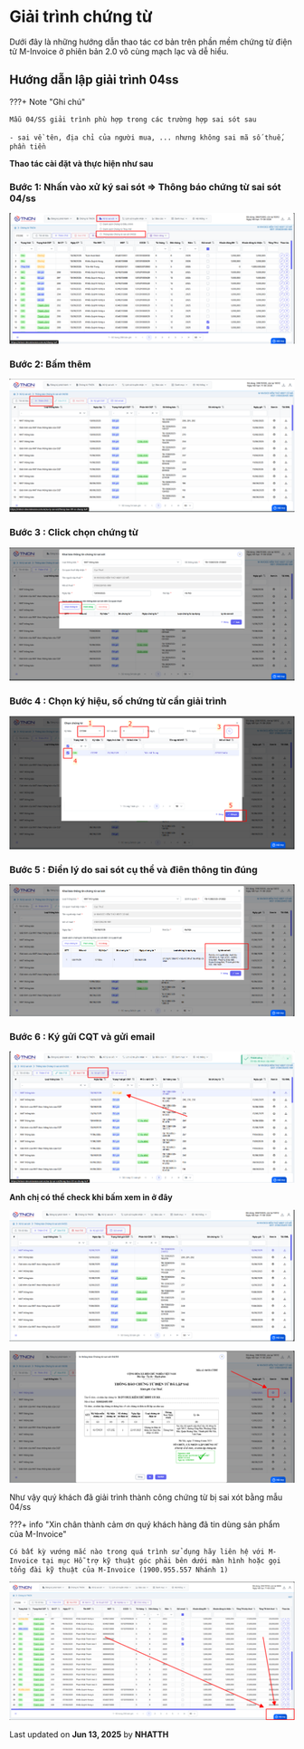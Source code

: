 # **Giải trình chứng từ**

Dưới đây là những hướng dẫn thao tác cơ bản trên phần mềm chứng từ điện tử M-Invoice ở phiên bản 2.0 vô cùng mạch lạc và dễ hiểu.

## **Hướng dẫn lập giải trình 04ss**

???+ Note "Ghi chú"

    Mẫu 04/SS giải trình phù hợp trong các trường hợp sai sót sau

    - sai về tên, địa chỉ của người mua, ... nhưng không sai mã số thuế, phần tiền

**Thao tác cài đặt và thực hiện như sau**

### **Bước 1: Nhấn vào xử ký sai sót => Thông báo chứng từ sai sót 04/ss**

![Hình 1](../assets/images/chung-tu/ct_giaitrinh_1.png)

### **Bước 2: Bấm thêm**

![Hình 2](../assets/images/chung-tu/ct_giaitrinh_2.png)

### **Bước 3 : Click chọn chứng từ**

![Hình 3](../assets/images/chung-tu/ct_giaitrinh_3.png)

### **Bước 4 : Chọn ký hiệu, số chứng từ cần giải trình**

![Hình 4](../assets/images/chung-tu/ct_giaitrinh_4.png)

### **Bước 5 : Điền lý do sai sót cụ thể và điên thông tin đúng**

![Hình 5](../assets/images/chung-tu/ct_giaitrinh_5.png)

### **Bước 6 : Ký gửi CQT và gửi email**

![Hình 5](../assets/images/chung-tu/ct_giaitrinh_6.png)

**Anh chị có thể check khi bấm xem in ở đây**

![Hình 6](../assets/images/chung-tu/ct_giaitrinh_7.png)

![Hình 7](../assets/images/chung-tu/ct_giaitrinh_8.png)

Như vậy quý khách đã giải trình thành công chứng từ bị sai xót bằng mẫu 04/ss

???+ info "Xin chân thành cảm ơn quý khách hàng đã tin dùng sản phẩm của M-Invoice"

    Có bất kỳ vướng mắc nào trong quá trình sử dụng hãy liên hệ với M-Invoice tại mục Hỗ trợ kỹ thuật góc phải bên dưới màn hình hoặc gọi tổng đài kỹ thuật của M-Invoice (1900.955.557 Nhánh 1)

![Hình 8](../assets/images/chung-tu/hotro.png)

<div class="last-updated">Last updated on <strong>Jun 13, 2025</strong> by <strong>NHATTH</strong></div>
